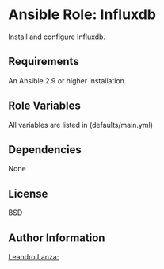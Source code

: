 Ansible Role: Influxdb
=========

Install and configure Influxdb.

Requirements
------------

An Ansible 2.9 or higher installation.

Role Variables
--------------

All variables are listed in (defaults/main.yml)

Dependencies
------------

None


License
-------

BSD

Author Information
------------------

[Leandro Lanza:](https://github.com/leandrolanza)
